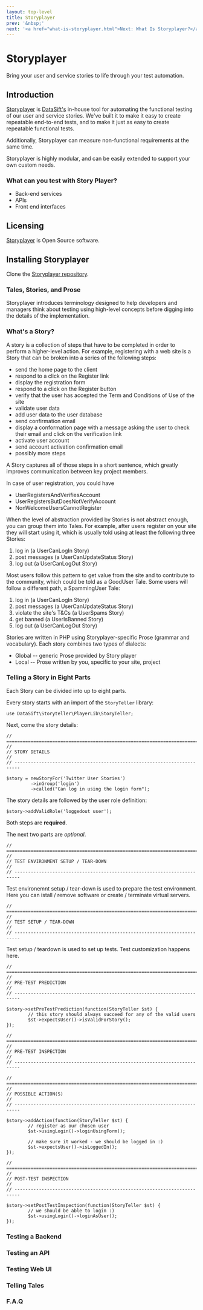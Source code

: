 ```yaml
---
layout: top-level
title: Storyplayer
prev: '&nbsp;'
next: '<a href="what-is-storyplayer.html">Next: What Is Storyplayer?</a>'
---
```


# Storyplayer

Bring your user and service stories to life through your test automation.

## Introduction

[Storyplayer](https://github.com/datasift/storyplayer) is [DataSift's](http://datasift.com) in-house tool for automating the functional testing of our user and service stories.  We've built it to make it easy to create repeatable end-to-end tests, and to make it just as easy to create repeatable functional tests.

Additionally, Storyplayer can measure non-functional requirements at the same time.

Storyplayer is highly modular, and can be easily extended to support your own custom needs.

### What can you test with Story Player?

 * Back-end services
 * APIs
 * Front end interfaces

## Licensing

[Storyplayer](https://github.com/datasift/storyplayer) is Open Source software.

## Installing Storyplayer

Clone the [Storyplayer repository](https://github.com/datasift/storyplayer).

### Tales, Stories, and Prose

Storyplayer introduces terminology designed to help developers and managers think about testing using high-level concepts before digging into the details of the implementation.

### What's a Story?

A story is a collection of steps that have to be completed in order to perform a higher-level action.  For example, registering with a web site is a Story that can be broken into a series of the following steps:

 * send the home page to the client
 * respond to a click on the Register link
 * display the registration form
 * respond to a click on the Register button
 * verify that the user has accepted the Term and Conditions of Use of the site
 * validate user data
 * add user data to the user database
 * send confirmation email
 * display a conformation page with a message asking the user to check their email and click on the verification link
 * activate user account
 * send account activation confirmation email
 * possibly more steps

A Story captures all of those steps in a short sentence, which greatly improves communication between key project members.

In case of user registration, you could have

 * UserRegistersAndVerifiesAccount
 * UserRegistersButDoesNotVerifyAccount
 * NonWelcomeUsersCannotRegister

When the level of abstraction provided by Stories is not abstract enough, you can group them into Tales. For example, after users register on your site they will start using it, which is usually told using at least the following three Stories:

 1. log in (a UserCanLogIn Story)
 2. post messages (a UserCanUpdateStatus Story)
 3. log out (a UserCanLogOut Story)

Most users follow this pattern to get value from the site and to contribute to the community, which could be told as a GoodUser Tale.  Some users will follow a different path, a SpammingUser Tale:

 1. log in (a UserCanLogIn Story)
 2. post messages (a UserCanUpdateStatus Story)
 3. violate the site's T&Cs (a UserSpams Story)
 4. get banned (a UserIsBanned Story)
 5. log out (a UserCanLogOut Story)

Stories are written in PHP using Storyplayer-specific Prose (grammar and vocabulary).  Each story combines two types of dialects:

 * Global -- generic Prose provided by Story player
 * Local -- Prose written by you, specific to your site, project

### Telling a Story in Eight Parts

Each Story can be divided into up to eight parts.

Every story starts with an import of the `StoryTeller` library:

    use DataSift\Storyteller\PlayerLib\StoryTeller;

Next, come the story details:

    // ========================================================================
    //
    // STORY DETAILS
    //
    // ------------------------------------------------------------------------

    $story = newStoryFor('Twitter User Stories')
             ->inGroup('login')
             ->called("Can log in using the login form");

The story details are followed by the user role definition:

    $story->addValidRole('loggedout user');

Both steps are **required**.

The next two parts are *optional*.

    // ========================================================================
    //
    // TEST ENVIRONMENT SETUP / TEAR-DOWN
    //
    // ------------------------------------------------------------------------

Test environemnt setup / tear-down is used to prepare the test environment. Here 
you can istall / remove software or create / terminate virtual servers.

    // ========================================================================
    //
    // TEST SETUP / TEAR-DOWN
    //
    // ------------------------------------------------------------------------

Test setup / teardown is used to set up tests.  Test customization happens here.

    // ========================================================================
    //
    // PRE-TEST PREDICTION
    //
    // ------------------------------------------------------------------------

    $story->setPreTestPrediction(function(StoryTeller $st) {
            // this story should always succeed for any of the valid users
            $st->expectsUser()->isValidForStory();
    });
    
    // ========================================================================
    //
    // PRE-TEST INSPECTION
    //
    // ------------------------------------------------------------------------

    // ========================================================================
    //
    // POSSIBLE ACTION(S)
    //
    // ------------------------------------------------------------------------

    $story->addAction(function(StoryTeller $st) {
            // register as our chosen user
            $st->usingLogin()->loginUsingForm();

            // make sure it worked - we should be logged in :)
            $st->expectsUser()->isLoggedIn();
    });

    // ========================================================================
    //
    // POST-TEST INSPECTION
    //
    // ------------------------------------------------------------------------

    $story->setPostTestInspection(function(StoryTeller $st) {
            // we should be able to login :)
            $st->usingLogin()->loginAsUser();
    });

### Testing a Backend

### Testing an API

### Testing Web UI

### Telling Tales

### F.A.Q
